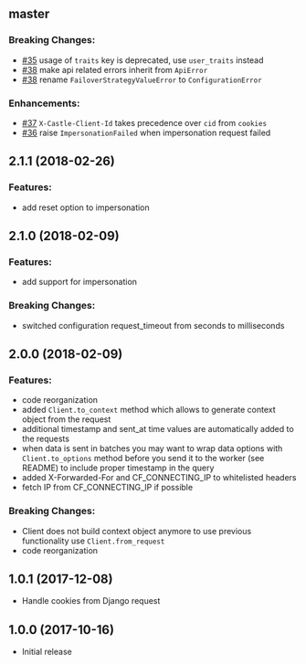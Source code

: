 ## master

### Breaking Changes:

- [#35](github.com/castle/castle-python/pull/35) usage of `traits` key is deprecated, use `user_traits` instead
- [#38](github.com/castle/castle-python/pull/38) make api related errors inherit from `ApiError`
- [#38](github.com/castle/castle-python/pull/38) rename `FailoverStrategyValueError` to `ConfigurationError`

### Enhancements:

- [#37](github.com/castle/castle-python/pull/37) `X-Castle-Client-Id` takes precedence over `cid` from `cookies`
- [#36](github.com/castle/castle-python/pull/36) raise `ImpersonationFailed` when impersonation request failed

## 2.1.1 (2018-02-26)

### Features:
- add reset option to impersonation

## 2.1.0 (2018-02-09)

### Features:
- add support for impersonation

### Breaking Changes:
- switched configuration request_timeout from seconds to milliseconds

## 2.0.0 (2018-02-09)

### Features:
- code reorganization
- added `Client.to_context` method which allows to generate context object from the request
- additional timestamp and sent_at time values are automatically added to the requests
- when data is sent in batches you may want to wrap data options with `Client.to_options` method before you send it to the worker (see README) to include proper timestamp in the query
- added X-Forwarded-For and CF_CONNECTING_IP to whitelisted headers
- fetch IP from CF_CONNECTING_IP if possible

### Breaking Changes:
- Client does not build context object anymore to use previous functionality use `Client.from_request`
- code reorganization

## 1.0.1 (2017-12-08)
* Handle cookies from Django request

## 1.0.0 (2017-10-16)

* Initial release


